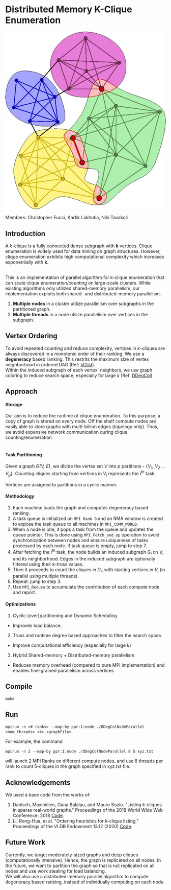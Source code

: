# Distributed Memory K-Clique Enumeration

![Cliques in a toy graph](graph.png)

Members: Christopher Fucci, Kartik Lakhotia, Niki Tavakoli

## Introduction
A *k*-clique is a fully connected dense subgraph with **k** vertices. 
Clique enumeration is widely used for data mining on graph structures. 
However, clique enumeration exhibits high computational complexity which increases exponentially with **k**.<br><br>

This is an implementation of parallel algorithm for k-clique enumeration that can scale clique enumeration/counting on large-scale clusters.
While existing algorithms only utilized shared-memory parallelism, our implementation exploits both shared- and distributed-memory parallelism. 

1. **Multiple nodes** in a cluster utilize parallelism over subgraphs in the partitioned graph.
2. **Multiple threads** in a node utilize parallelism over vertices in the subgraph.

## Vertex Ordering
To avoid repeated counting and reduce complexity, vertices in *k*-cliques are always discovered in a monotonic order of their ranking. We use a **degeneracy** based ranking.
This restrits the maximum size of vertex neighborhood in ordered DAG (Ref: [kClist](https://github.com/maxdan94/kClist)). <br>
Within the induced subgraph of each vertex' neighbors, we use graph coloring to reduce search space, especially for large *k* (Ref: [DDegCol](https://github.com/gawssin/kcliquelisting/tree/master/ddegcol)). 


## Approach
#### Storage
Our aim is to reduce the runtime of clique enumeration. 
To this purpose, a copy of graph is stored on every node.
Off the shelf compute nodes are easily able to store graphs with multi-billion edges (topology only).
Thus, we avoid expensive network communication during clique counting/enumeration.<br><br>

#### Task Partitioning 
Given a graph *G(V, E)*, we divide the vertex set *V* into *p* partitions - {*V<sub>1</sub>, V<sub>2</sub> ... V<sub>p</sub>*}.
Counting cliques starting from vertices in *V<sub>i</sub>* represents the *i<sup>th</sup>* task.<br>

Vertices are assigned to partitions in a cyclic manner.

#### Methodology
1. Each machine loads the graph and computes degeneracy based ranking.
2. A task queue is initialized on `MPI Rank 0` and an RMA window is created to expose the task queue to all machines in `MPI_COMM_WORLD`.
3. When a node is idle, it pops a task from the queue and updates the queue pointer. 
This is done using `MPI_Fetch_and_op` operation to avoid synchronization between nodes and ensure uniqueness of tasks processed by each node. 
If task queue is empty, jump to step 7. 
4. After fetching the *i<sup>th</sup>* task, the node builds an induced subgraph *G<sub>i</sub>* on *V<sub>i</sub>* and its neighborhood. 
Edges in the induced subgraph are optionally filtered using their *k*-truss values.
5. Then it proceeds to count the cliques in *G<sub>i</sub>*, with starting vertices in *V<sub>i</sub>* (in parallel using multiple threads).
6. Repeat: jump to step 3.
7. Use `MPI_Reduce` to accumulate the contribution of each compute node and report.


#### Optimizations
1. Cyclic (over)partitioning and Dynamic Scheduling  
- Improves load balance.
2. Truss and runtime degree based approaches to filter the search space.  
- Improve computational efficiency (especially for large *k*)
3. Hybrid Shared-memory + Distributed-memory parallelism  
- Reduces memory overhead (compared to pure MPI implementation) and enables fine-grained parallelism across vertices


## Compile
```
make
```


## Run
```
mpirun -n <# ranks> --map-by ppr:1:node ./DDegColNodeParallel <num_threads> <k> <graphFile>
```

For example, the command
```
mpirun -n 2 --map-by ppr:1:node ./DDegColNodeParallel 8 5 xyz.txt
```
will launch 2 MPI Ranks on different compute nodes, and use 8 threads per rank to count 5-cliques in the graph specified in xyz.txt file.


## Acknowledgements
We used a base code from the works of:
 
1. Danisch, Maximilien, Oana Balalau, and Mauro Sozio. "Listing k-cliques in sparse real-world graphs." Proceedings of the 2018 World Wide Web Conference. 2018 [Code](https://github.com/maxdan94/kClist).
2. Li, Rong-Hua, et al. "Ordering heuristics for k-clique listing." Proceedings of the VLDB Endowment 13.12 (2020) [Code](https://github.com/gawssin/kcliquelisting/tree/master/ddegcol).


## Future Work
Currently, we target moderately-sized graphs and deep cliques (computationally intensive). Hence, the graph is replicated on all nodes. In the future, we want to partition the graph so that is not replicated on all nodes and use work stealing for load balancing.<br>
We will also use a distributed-memory parallel algorithm to compute degeneracy based ranking, instead of individually computing on each node.
